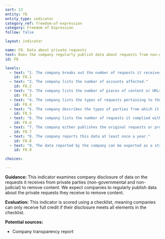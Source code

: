 ```yaml
---
sort: 13
entity: f8
entity_type: indicator
category_ref: freedom-of-expression
category: Freedom of Expression
follow: false

layout: indicator

name: F8. Data about private requests
text: Does the company regularly publish data about requests from non-governmental (and non-judicial) parties to remove, filter, or restrict access to content, plus data about the extent to which the company complies with such requests?
id: F8

levels:
  - text: "1. The company breaks out the number of requests it receives by country."
    id: F8.1
  - text: "2. The company lists the number of accounts affected."
    id: F8.2
  - text: "3. The company lists the number of pieces of content or URLs affected."
    id: F8.3
  - text: "4. The company lists the types of requests pertaining to the subject matter associated with the requests it receives (e.g., copyright violation, hate speech, incitement to violence, child abuse images, etc.)."
    id: F8.4
  - text: "5. The company describes the types of parties from which it receives requests (e.g. requests made under under a notice-and-takedown system, requests from a non-governmental organization, requests from a voluntary industry self-regulatory body, etc.)."
    id: F8.5
  - text: "6. The company lists the number of requests it complied with."
    id: F8.6
  - text: "7. The company either publishes the original requests or provides copies to a third-party archive such as Chilling Effects or a similar organization."
    id: F8.7
  - text: "8. The company reports this data at least once a year."
    id: F8.8
  - text: "9. The data reported by the company can be exported as a structured data file."
    id: F8.9

choices:

---
```


**Guidance:** This indicator examines company disclosure of data on the requests it receives from private parties (non-governmental and non-judicial) to remove content. We expect companies to regularly publish data about the private requests they receive to remove content.

**Evaluation:** This indicator is scored using a checklist, meaning companies can only receive full credit if their disclosure meets all elements in the checklist.

**Potential sources:**

 - Company transparency report
